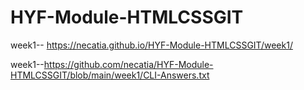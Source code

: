 # HYF-Module-HTMLCSSGIT

week1-- https://necatia.github.io/HYF-Module-HTMLCSSGIT/week1/

week1--https://github.com/necatia/HYF-Module-HTMLCSSGIT/blob/main/week1/CLI-Answers.txt
